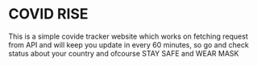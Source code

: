 # COVID RISE

This is a simple covide tracker website which works on fetching request from API and will keep you update in every 60 minutes, so go and check status about your country and ofcourse STAY SAFE and WEAR MASK

